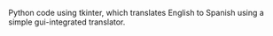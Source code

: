 Python code using tkinter, which translates English to Spanish using a simple gui-integrated translator.
